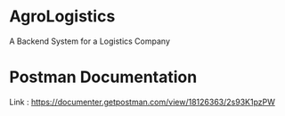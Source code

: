 # AgroLogistics
A Backend System for a Logistics Company



# Postman Documentation

Link : https://documenter.getpostman.com/view/18126363/2s93K1pzPW
